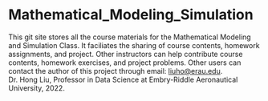 # Mathematical_Modeling_Simulation
This git site stores all the course materials for the Mathematical Modeling and Simulation Class. 
It faciliates the sharing of course contents, homework assignments, and project. 
Other instructors can help contribute course contents, homework exercises, and project problems. 
Other users can contact the author of this project through email: liuho@erau.edu.  
Dr. Hong Liu, Professor in Data Science at Embry-Riddle Aeronautical University, 2022.
